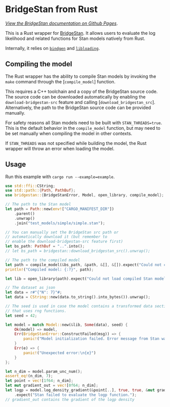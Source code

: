 # BridgeStan from Rust

[*View the BridgeStan documentation on Github Pages*](https://roualdes.github.io/bridgestan/latest/languages/rust.html).

This is a Rust wrapper for [BridgeStan](https://github.com/roualdes/bridgestan). It
allows users to evaluate the log likelihood and related functions for Stan models
natively from Rust.

Internally, it relies on [`bindgen`](https://docs.rs/bindgen/) and
[`libloading`](https://docs.rs/libloading/).

## Compiling the model

The Rust wrapper has the ability to compile Stan models by invoking the `make` command through the [`compile_model`] function.

This requires a C++ toolchain and a copy of the BridgeStan source code. The source code can be downloaded automatically by enabling the `download-bridgestan-src` feature and calling [`download_bridgestan_src`]. Alternatively, the path to the BridgeStan source code can be provided manually.

For safety reasons all Stan models need to be built with `STAN_THREADS=true`. This is the default behavior in the `compile_model` function,
but may need to be set manually when compiling the model in other contexts.

If `STAN_THREADS` was not specified while building the model, the Rust wrapper
will throw an error when loading the model.

## Usage

Run this example with `cargo run --example=example`.

```rust
use std::ffi::CString;
use std::path::{Path, PathBuf};
use bridgestan::{BridgeStanError, Model, open_library, compile_model};

// The path to the Stan model
let path = Path::new(env!["CARGO_MANIFEST_DIR"])
    .parent()
    .unwrap()
    .join("test_models/simple/simple.stan");

// You can manually set the BridgeStan src path or
// automatically download it (but remember to
// enable the download-bridgestan-src feature first)
let bs_path: PathBuf = "..".into();
// let bs_path = bridgestan::download_bridgestan_src().unwrap();

// The path to the compiled model
let path = compile_model(&bs_path, &path, &[], &[]).expect("Could not compile Stan model.");
println!("Compiled model: {:?}", path);

let lib = open_library(path).expect("Could not load compiled Stan model.");

// The dataset as json
let data = r#"{"N": 7}"#;
let data = CString::new(data.to_string().into_bytes()).unwrap();

// The seed is used in case the model contains a transformed data section
// that uses rng functions.
let seed = 42;

let model = match Model::new(&lib, Some(data), seed) {
    Ok(model) => model,
    Err(BridgeStanError::ConstructFailed(msg)) => {
        panic!("Model initialization failed. Error message from Stan was {msg}")
    }
    Err(e) => {
        panic!("Unexpected error:\n{e}")
    }
};

let n_dim = model.param_unc_num();
assert_eq!(n_dim, 7);
let point = vec![1f64; n_dim];
let mut gradient_out = vec![0f64; n_dim];
let logp = model.log_density_gradient(&point[..], true, true, &mut gradient_out[..])
    .expect("Stan failed to evaluate the logp function.");
// gradient_out contains the gradient of the logp density
```
